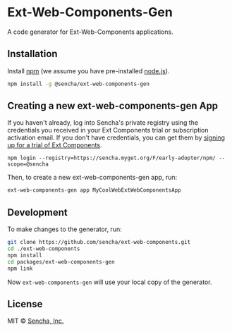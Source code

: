 # Ext-Web-Components-Gen
A code generator for Ext-Web-Components applications.

## Installation

Install [npm](https://www.npmjs.com/) (we assume you have pre-installed [node.js](https://nodejs.org/)).

```bash
npm install -g @sencha/ext-web-components-gen
```

## Creating a new ext-web-components-gen App

If you haven't already, log into Sencha's private registry using the credentials you received in your Ext Components trial or subscription activation email. If you don't have credentials, you can get them by [signing up for a trial of Ext Components](https://www.sencha.com/products/extwebcomponents/evaluate/earlyaccess/).

```
npm login --registry=https://sencha.myget.org/F/early-adopter/npm/ --scope=@sencha
```

Then, to create a new ext-web-components-gen app, run:

```bash
ext-web-components-gen app MyCoolWebExtWebComponentsApp
```

## Development

To make changes to the generator, run:

```bash
git clone https://github.com/sencha/ext-web-components.git
cd ./ext-web-components
npm install
cd packages/ext-web-components-gen
npm link
```

Now `ext-web-components-gen` will use your local copy of the generator.

## License

MIT © [Sencha, Inc.](https://www.sencha.com/)
